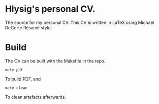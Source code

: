 Hlysig's personal CV.
==

The source for my personal CV. This CV is written in LaTeX using Michael DeCorte Résumé style.

# Build

The CV can be built with the Makefile in the repo.

	make pdf

To build PDF, and


	make clean

To clean artefacts afterwards.